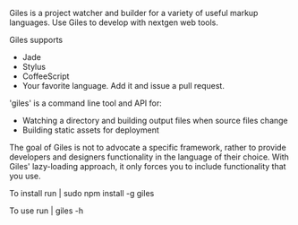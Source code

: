 Giles is a project watcher and builder for a variety of useful markup languages.  Use Giles to develop with 
nextgen web tools.

Giles supports
* Jade
* Stylus
* CoffeeScript
* Your favorite language.  Add it and issue a pull request.


'giles' is a command line tool and API for:
* Watching a directory and building output files when source files change
* Building static assets for deployment


The goal of Giles is not to advocate a specific framework, rather to provide developers and designers
functionality in the language of their choice.  With Giles' lazy-loading approach, it only forces you to include
functionality that you use.


To install run
|  sudo npm install -g giles

To use run
|  giles -h


